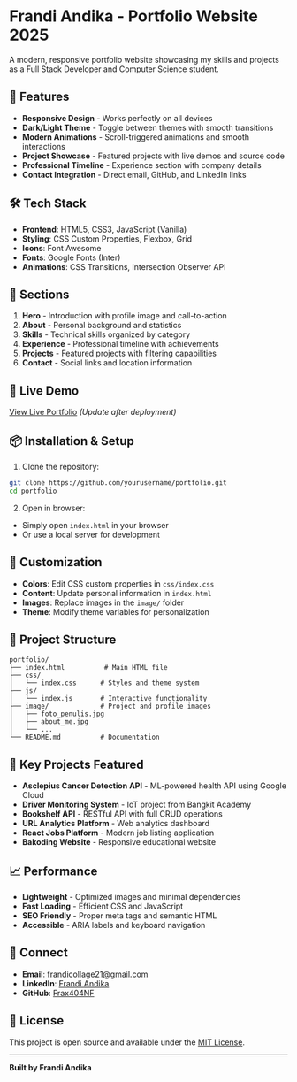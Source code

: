 # Frandi Andika - Portfolio Website 2025

A modern, responsive portfolio website showcasing my skills and projects as a Full Stack Developer and Computer Science student.

## 🌟 Features

- **Responsive Design** - Works perfectly on all devices
- **Dark/Light Theme** - Toggle between themes with smooth transitions
- **Modern Animations** - Scroll-triggered animations and smooth interactions
- **Project Showcase** - Featured projects with live demos and source code
- **Professional Timeline** - Experience section with company details
- **Contact Integration** - Direct email, GitHub, and LinkedIn links

## 🛠️ Tech Stack

- **Frontend**: HTML5, CSS3, JavaScript (Vanilla)
- **Styling**: CSS Custom Properties, Flexbox, Grid
- **Icons**: Font Awesome
- **Fonts**: Google Fonts (Inter)
- **Animations**: CSS Transitions, Intersection Observer API

## 📱 Sections

1. **Hero** - Introduction with profile image and call-to-action
2. **About** - Personal background and statistics
3. **Skills** - Technical skills organized by category
4. **Experience** - Professional timeline with achievements
5. **Projects** - Featured projects with filtering capabilities
6. **Contact** - Social links and location information

## 🚀 Live Demo

[View Live Portfolio](https://your-portfolio-url.vercel.app) _(Update after deployment)_

## 📦 Installation & Setup

1. Clone the repository:
```bash
git clone https://github.com/yourusername/portfolio.git
cd portfolio
```

2. Open in browser:
- Simply open `index.html` in your browser
- Or use a local server for development

## 🎨 Customization

- **Colors**: Edit CSS custom properties in `css/index.css`
- **Content**: Update personal information in `index.html`
- **Images**: Replace images in the `image/` folder
- **Theme**: Modify theme variables for personalization

## 📄 Project Structure

```
portfolio/
├── index.html          # Main HTML file
├── css/
│   └── index.css      # Styles and theme system
├── js/
│   └── index.js       # Interactive functionality
├── image/             # Project and profile images
│   ├── foto_penulis.jpg
│   ├── about_me.jpg
│   └── ...
└── README.md          # Documentation
```

## 🌟 Key Projects Featured

- **Asclepius Cancer Detection API** - ML-powered health API using Google Cloud
- **Driver Monitoring System** - IoT project from Bangkit Academy
- **Bookshelf API** - RESTful API with full CRUD operations
- **URL Analytics Platform** - Web analytics dashboard
- **React Jobs Platform** - Modern job listing application
- **Bakoding Website** - Responsive educational website

## 📈 Performance

- **Lightweight** - Optimized images and minimal dependencies
- **Fast Loading** - Efficient CSS and JavaScript
- **SEO Friendly** - Proper meta tags and semantic HTML
- **Accessible** - ARIA labels and keyboard navigation

## 🤝 Connect

- **Email**: frandicollage21@gmail.com
- **LinkedIn**: [Frandi Andika](https://www.linkedin.com/in/frandi-andika-30a505260/)
- **GitHub**: [Frax404NF](https://github.com/Frax404NF)

## 📝 License

This project is open source and available under the [MIT License](LICENSE).

---

**Built by Frandi Andika**